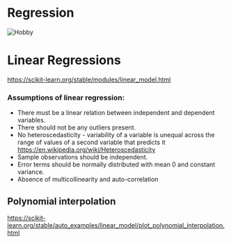 # Regression

![Hobby](https://imgs.xkcd.com/comics/extrapolating.png)

# Linear Regressions
https://scikit-learn.org/stable/modules/linear_model.html

### Assumptions of linear regression: 

* There must be a linear relation between independent and dependent variables. 
* There should not be any outliers present. 
* No heteroscedasticity - variability of a variable is unequal across the range of values of a second variable that predicts it
  https://en.wikipedia.org/wiki/Heteroscedasticity
* Sample observations should be independent. 
* Error terms should be normally distributed with mean 0 and constant variance. 
* Absence of multicollinearity and auto-correlation

## Polynomial interpolation
https://scikit-learn.org/stable/auto_examples/linear_model/plot_polynomial_interpolation.html
